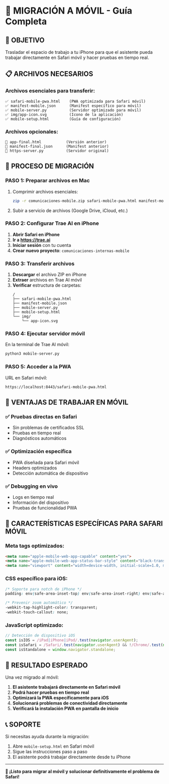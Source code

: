 # 📱 MIGRACIÓN A MÓVIL - Guía Completa

## 🎯 OBJETIVO
Trasladar el espacio de trabajo a tu iPhone para que el asistente pueda trabajar directamente en Safari móvil y hacer pruebas en tiempo real.

## 📋 ARCHIVOS NECESARIOS

### Archivos esenciales para transferir:
```
✅ safari-mobile-pwa.html    (PWA optimizada para Safari móvil)
✅ manifest-mobile.json      (Manifest específico para móvil)
✅ mobile-server.py          (Servidor optimizado para móvil)
✅ img/app-icon.svg          (Icono de la aplicación)
✅ mobile-setup.html         (Guía de configuración)
```

### Archivos opcionales:
```
📄 app-final.html           (Versión anterior)
📄 manifest-final.json      (Manifest anterior)
📄 https-server.py          (Servidor original)
```

## 🚀 PROCESO DE MIGRACIÓN

### PASO 1: Preparar archivos en Mac
1. Comprimir archivos esenciales:
   ```bash
   zip -r comunicaciones-mobile.zip safari-mobile-pwa.html manifest-mobile.json mobile-server.py img/ mobile-setup.html
   ```

2. Subir a servicio de archivos (Google Drive, iCloud, etc.)

### PASO 2: Configurar Trae AI en iPhone
1. **Abrir Safari en iPhone**
2. **Ir a https://trae.ai**
3. **Iniciar sesión** con tu cuenta
4. **Crear nuevo proyecto**: `comunicaciones-internas-mobile`

### PASO 3: Transferir archivos
1. **Descargar** el archivo ZIP en iPhone
2. **Extraer** archivos en Trae AI móvil
3. **Verificar** estructura de carpetas:
   ```
   /
   ├── safari-mobile-pwa.html
   ├── manifest-mobile.json
   ├── mobile-server.py
   ├── mobile-setup.html
   └── img/
       └── app-icon.svg
   ```

### PASO 4: Ejecutar servidor móvil
En la terminal de Trae AI móvil:
```bash
python3 mobile-server.py
```

### PASO 5: Acceder a la PWA
URL en Safari móvil:
```
https://localhost:8443/safari-mobile-pwa.html
```

## 🔧 VENTAJAS DE TRABAJAR EN MÓVIL

### ✅ Pruebas directas en Safari
- Sin problemas de certificados SSL
- Pruebas en tiempo real
- Diagnósticos automáticos

### ✅ Optimización específica
- PWA diseñada para Safari móvil
- Headers optimizados
- Detección automática de dispositivo

### ✅ Debugging en vivo
- Logs en tiempo real
- Información del dispositivo
- Pruebas de funcionalidad PWA

## 📱 CARACTERÍSTICAS ESPECÍFICAS PARA SAFARI MÓVIL

### Meta tags optimizados:
```html
<meta name="apple-mobile-web-app-capable" content="yes">
<meta name="apple-mobile-web-app-status-bar-style" content="black-translucent">
<meta name="viewport" content="width=device-width, initial-scale=1.0, maximum-scale=1.0, user-scalable=no, viewport-fit=cover">
```

### CSS específico para iOS:
```css
/* Soporte para notch de iPhone */
padding: env(safe-area-inset-top) env(safe-area-inset-right) env(safe-area-inset-bottom) env(safe-area-inset-left);

/* Prevenir zoom automático */
-webkit-tap-highlight-color: transparent;
-webkit-touch-callout: none;
```

### JavaScript optimizado:
```javascript
// Detección de dispositivo iOS
const isIOS = /iPad|iPhone|iPod/.test(navigator.userAgent);
const isSafari = /Safari/.test(navigator.userAgent) && !/Chrome/.test(navigator.userAgent);
const isStandalone = window.navigator.standalone;
```

## 🎯 RESULTADO ESPERADO

Una vez migrado al móvil:
1. **El asistente trabajará directamente en Safari móvil**
2. **Podrá hacer pruebas en tiempo real**
3. **Optimizará la PWA específicamente para iOS**
4. **Solucionará problemas de conectividad directamente**
5. **Verificará la instalación PWA en pantalla de inicio**

## 📞 SOPORTE

Si necesitas ayuda durante la migración:
1. Abre `mobile-setup.html` en Safari móvil
2. Sigue las instrucciones paso a paso
3. El asistente podrá trabajar directamente desde tu iPhone

---

**🚀 ¡Listo para migrar al móvil y solucionar definitivamente el problema de Safari!**